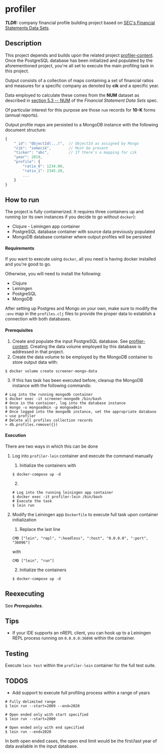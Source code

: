 # profiler

**_TLDR:_** company financial profile building project based on [SEC's Financial Statements Data Sets](https://www.sec.gov/dera/data/financial-statement-data-sets.html).

## Description

This project depends and builds upon the related project [profiler-content](https://github.com/humbertotm/profiler-content). 
Once the PostgreSQL database has been initialized and populated by the aforementioned project, you're all set to execute the main profiling task in this project.

Output consists of a collection of maps containing a set of financial ratios and measures for a specific company as denoted by **cik** and a specific year. 

Data employed to calculate these comes from the **NUM** dataset as described in [section 5.3 -- NUM](https://www.sec.gov/files/aqfs.pdf) of the _Financial Statement Data Sets_ spec.

Of particular interest for this purpose are those `num` records for **10-K** forms (annual reports).

Output profile maps are persisted to a MongoDB instance with the following document structure:

```javascript
{
	"_id": "ObjectId(...)",  // ObjectId as assigned by Mongo
	"cik": "somecik",        // Must be present
	"ticker": "abc",         // If there's a mapping for cik
	"year": 2019,
	"profile": {
		"ratio_0": 1234.00,
		"ratio_1": 2345.20,
		...
	}
}
```

## How to run

The project is fully containerized. It requires three containers up and running (or its own instances if you decide to go without `docker`):
  * Clojure - Leiningen app container
  * PostgreSQL database container with source data previously populated
  * MongoDB database container where output profiles will be persisted

#### Requirements
If you want to execute using `docker`, all you need is having docker installed and you're good to go.

Otherwise, you will need to install the following:
  * Clojure
  * Leiningen
  * PostgreSQL
  * MongoDB
  
After setting up Postgres and Mongo on your own, make sure to modify the `:env` map in the `profiles.clj` files to provide the proper data to establish a connection with both databases. 

#### Prerequisites

1. Create and populate the input PostgreSQL database. See [profiler-content](https://github.com/humbertotm/profiler-content). Creating the data volume employed by this database is addressed in that project.
2. Create the data volume to be employed by the MongoDB container to store output data with:
```shell
$ docker volume create screener-mongo-data
```
3. If this has task has been executed before, cleanup the MongoDB instance with the following commands:
```shell
# Log into the running mongodb container
$ docker exec -it screener-mongodb /bin/bash
# Once in the container, log into the database instance
$ mongo -u mongoadmin -p mongoadmin
# Once logged into the mongodb instance, set the appropriate database
> use profiler
# Delete all profiles collection records
> db.profiles.remove({})
```

#### Execution

There are two ways in which this can be done

1. Log into `profiler-lein` container and execute the command manually
   1. Initialize the containers with
   ```shell
   $ docker-compose up -d
   ```
   2.
   ```shell
   # Log into the running leiningen app container
   $ docker exec -it profiler-lein /bin/bash
   # Execute the task
   $ lein run
   ```

2. Modify the Leiningen app `Dockerfile` to execute full task upon container initialization
   1. Replace the last line
   ```
   CMD ["lein", "repl", ":headless", ":host", "0.0.0.0", ":port", "36096"]
   ```
   with
   ```
   CMD ["lein", "run"]
   ```
   2. Initialize the containers
   ```shell
   $ docker-compose up -d
   ```


## Reexecuting
See **_Prerequisites_**.




## Tips
  * If your IDE supports an nREPL client, you can hook up to a Leiningen REPL process running on `0.0.0.0:36096` within the container.
  
## Testing
Execute `lein test` within the `profiler-lein` container for the full test suite.

## TODOS
  * Add support to execute full profiling process within a range of years
  ```shell
  # Fully delimited range
  $ lein run --start=2009 --end=2020
  ```
  
  ```shell
  # Open ended only with start specified
  $ lein run --start=2009
  ```
  
  ```shell
  # Open ended only with end specified
  $ lein run --end=2020
  ```
  In both open ended cases, the open end limit would be the first/last year of data available in the input database.

